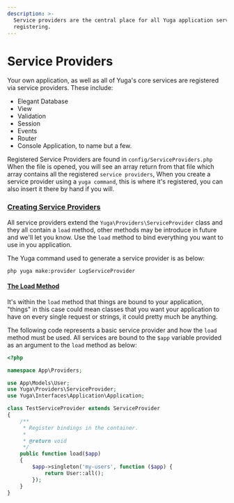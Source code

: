 ```yaml
---
description: >-
  Service providers are the central place for all Yuga application service
  registering.
---
```


# Service Providers

Your own application, as well as all of Yuga's core services are registered via service providers. These include:

* Elegant Database 
* View
* Validation
* Session
* Events
* Router
* Console Application, to name but a few.

 Registered Service Providers are found in `config/ServiceProviders.php` When the file is opened, you will see an array return from that file which array contains all the registered `service providers`, When you create a service provider using a `yuga command`, this is where it's registered, you can also insert it there by hand if you will.

### [Creating Service Providers](https://yuga-framework.gitbook.io/documentation/service-providers#creating-service-providers)

All service providers extend the `Yuga\Providers\ServiceProvider` class and they all contain a `load` method, other methods may be introduce in future and we'll let you know. Use the `load` method to bind everything you want to use in you application.

The Yuga command used to generate a service provider is as below:

```text
php yuga make:provider LogServiceProvider
```

#### [The Load Method](https://yuga-framework.gitbook.io/documentation/service-providers#the-load-method)

It's within the `load` method that things are bound to your application, "things" in this case could mean classes that you want your application to have on every single request or strings, it could pretty much be anything.

The following code represents a basic service provider and how the `load` method must be used. All services are bound to the `$app` variable provided as an argument to the `load` method as below:

```php
<?php

namespace App\Providers;

use App\Models\User;
use Yuga\Providers\ServiceProvider;
use Yuga\Interfaces\Application\Application;

class TestServiceProvider extends ServiceProvider
{
    /**
     * Register bindings in the container.
     *
     * @return void
     */
    public function load($app)
    {
        $app->singleton('my-users', function ($app) {
            return User::all();
        });
    }
}
```

